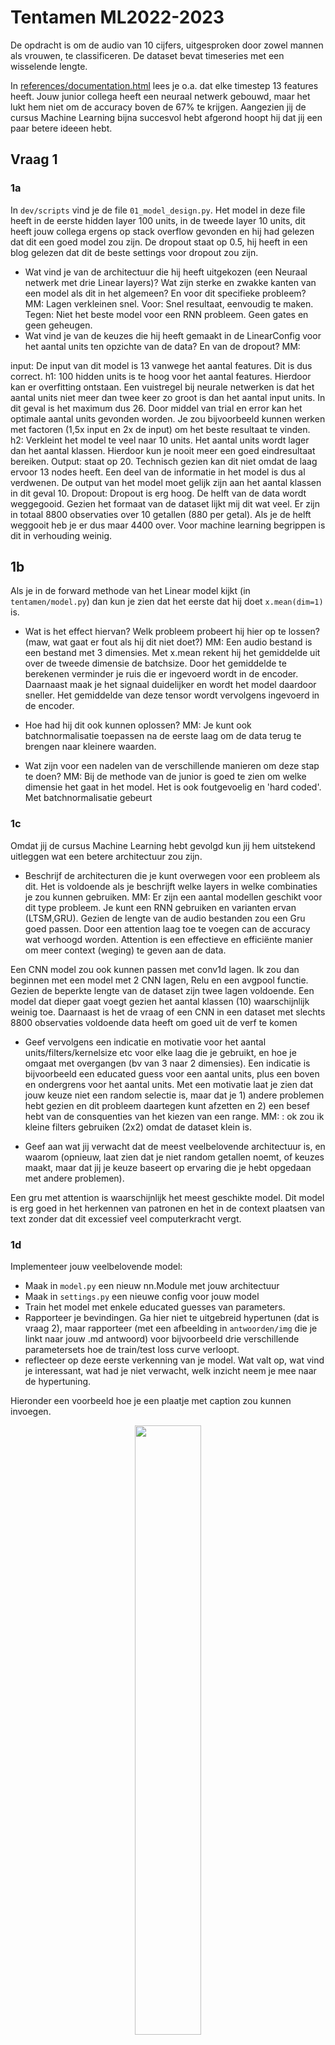 # Tentamen ML2022-2023

De opdracht is om de audio van 10 cijfers, uitgesproken door zowel mannen als vrouwen, te classificeren. De dataset bevat timeseries met een wisselende lengte.

In [references/documentation.html](references/documentation.html) lees je o.a. dat elke timestep 13 features heeft.
Jouw junior collega heeft een neuraal netwerk gebouwd, maar het lukt hem niet om de accuracy boven de 67% te krijgen. Aangezien jij de cursus Machine Learning bijna succesvol hebt afgerond hoopt hij dat jij een paar betere ideeen hebt.

## Vraag 1

### 1a
In `dev/scripts` vind je de file `01_model_design.py`.
Het model in deze file heeft in de eerste hidden layer 100 units, in de tweede layer 10 units, dit heeft jouw collega ergens op stack overflow gevonden en hij had gelezen dat dit een goed model zou zijn.
De dropout staat op 0.5, hij heeft in een blog gelezen dat dit de beste settings voor dropout zou zijn.

- Wat vind je van de architectuur die hij heeft uitgekozen (een Neuraal netwerk met drie Linear layers)? Wat zijn sterke en zwakke kanten van een model als dit in het algemeen? En voor dit specifieke probleem?
MM: Lagen verkleinen snel. Voor: Snel resultaat, eenvoudig te maken. Tegen: Niet het beste model voor een RNN probleem. Geen gates en geen geheugen.
- Wat vind je van de keuzes die hij heeft gemaakt in de LinearConfig voor het aantal units ten opzichte van de data? En van de dropout?
MM:

input: De input van dit model is 13  vanwege het aantal features. Dit is dus correct.
h1: 100 hidden units is te hoog voor het aantal features. Hierdoor kan er overfitting ontstaan. Een vuistregel bij neurale netwerken is dat het aantal units niet meer dan twee keer zo groot is dan het aantal input units. In dit geval is het maximum dus 26. Door middel van trial en error kan het optimale aantal units gevonden worden. Je zou bijvoorbeeld kunnen werken met factoren (1,5x input en 2x de input) om het beste resultaat te vinden.
h2: Verkleint het model te veel naar 10 units. Het aantal units wordt lager dan het aantal klassen. Hierdoor kun je nooit meer een goed eindresultaat bereiken.
Output: staat op 20. Technisch gezien kan dit niet omdat de laag ervoor 13 nodes heeft. Een deel van de informatie in het model is dus al verdwenen. De output van het model moet gelijk zijn aan het aantal klassen in dit geval 10.
Dropout: Dropout is erg hoog. De helft van de data wordt weggegooid. Gezien het formaat van de dataset lijkt mij dit wat veel. Er zijn in totaal 8800 observaties over 10 getallen (880 per getal). Als je de helft weggooit heb je er dus maar 4400 over. Voor machine learning begrippen is dit in verhouding weinig.

## 1b
Als je in de forward methode van het Linear model kijkt (in `tentamen/model.py`) dan kun je zien dat het eerste dat hij doet `x.mean(dim=1)` is. 

- Wat is het effect hiervan? Welk probleem probeert hij hier op te lossen? (maw, wat gaat er fout als hij dit niet doet?)
MM: Een audio bestand is een bestand met 3 dimensies. Met x.mean rekent hij het gemiddelde uit over de tweede dimensie de batchsize. Door het gemiddelde te berekenen verminder je ruis die er ingevoerd wordt in de encoder. Daarnaast maak je het signaal duidelijker en wordt het model daardoor sneller. Het gemiddelde van deze tensor wordt vervolgens ingevoerd in de encoder. 

- Hoe had hij dit ook kunnen oplossen?
MM: Je kunt ook batchnormalisatie toepassen na de eerste laag om de data terug te brengen naar kleinere waarden.

- Wat zijn voor een nadelen van de verschillende manieren om deze stap te doen?
MM: Bij de methode van de junior is goed te zien om welke dimensie het gaat in het model. Het is ook foutgevoelig en 'hard coded'. Met batchnormalisatie gebeurt

### 1c
Omdat jij de cursus Machine Learning hebt gevolgd kun jij hem uitstekend uitleggen wat een betere architectuur zou zijn.

- Beschrijf de architecturen die je kunt overwegen voor een probleem als dit. Het is voldoende als je beschrijft welke layers in welke combinaties je zou kunnen gebruiken.
MM: Er zijn een aantal modellen geschikt voor dit type probleem. Je kunt een RNN gebruiken en varianten ervan (LTSM,GRU). Gezien de lengte van de audio bestanden zou een Gru goed passen. Door een attention laag toe te voegen can de accuracy wat verhoogd worden. Attention is een effectieve en efficiënte manier om meer context (weging) te geven aan de data.

Een CNN model zou ook kunnen passen met conv1d lagen. Ik zou dan beginnen met een model met 2 CNN lagen, Relu en een avgpool functie. Gezien de beperkte lengte van de dataset zijn twee lagen voldoende. Een model dat dieper gaat voegt gezien het aantal klassen (10) waarschijnlijk weinig toe. Daarnaast is het de vraag of een CNN in een dataset met slechts 8800 observaties voldoende data heeft om goed uit de verf te komen

- Geef vervolgens een indicatie en motivatie voor het aantal units/filters/kernelsize etc voor elke laag die je gebruikt, en hoe je omgaat met overgangen (bv van 3 naar 2 dimensies). Een indicatie is bijvoorbeeld een educated guess voor een aantal units, plus een boven en ondergrens voor het aantal units. Met een motivatie laat je zien dat jouw keuze niet een random selectie is, maar dat je 1) andere problemen hebt gezien en dit probleem daartegen kunt afzetten en 2) een besef hebt van de consquenties van het kiezen van een range.
MM: : ok zou ik kleine filters gebruiken (2x2) omdat de dataset klein is.



- Geef aan wat jij verwacht dat de meest veelbelovende architectuur is, en waarom (opnieuw, laat zien dat je niet random getallen noemt, of keuzes maakt, maar dat jij je keuze baseert op ervaring die je hebt opgedaan met andere problemen).

Een gru met attention is waarschijnlijk het meest geschikte model. Dit model is erg goed in het herkennen van patronen en het in de context plaatsen van text zonder dat dit excessief veel computerkracht vergt.


### 1d
Implementeer jouw veelbelovende model: 

- Maak in `model.py` een nieuw nn.Module met jouw architectuur
- Maak in `settings.py` een nieuwe config voor jouw model
- Train het model met enkele educated guesses van parameters. 
- Rapporteer je bevindingen. Ga hier niet te uitgebreid hypertunen (dat is vraag 2), maar rapporteer (met een afbeelding in `antwoorden/img` die je linkt naar jouw .md antwoord) voor bijvoorbeeld drie verschillende parametersets hoe de train/test loss curve verloopt.
- reflecteer op deze eerste verkenning van je model. Wat valt op, wat vind je interessant, wat had je niet verwacht, welk inzicht neem je mee naar de hypertuning.

Hieronder een voorbeeld hoe je een plaatje met caption zou kunnen invoegen.

<figure>
  <p align = "center">
    <img src="img/motivational.png" style="width:50%">
    <figcaption align="center">
      <b> Fig 1.Een motivational poster voor studenten Machine Learning (Stable Diffusion)</b>
    </figcaption>
  </p>
</figure>

## Vraag 2
Een andere collega heeft alvast een hypertuning opgezet in `dev/scripts/02_tune.py`.

### 2a
Implementeer de hypertuning voor jouw architectuur:
- zorg dat je model geschikt is voor hypertuning
- je mag je model nog wat aanpassen, als vraag 1d daar aanleiding toe geeft. Als je in 1d een ander model gebruikt dan hier, geef je model dan een andere naam zodat ik ze naast elkaar kan zien.
- Stel dat je
- voeg jouw model in op de juiste plek in de `tune.py` file.
- maak een zoekruimte aan met behulp van pydantic (naar het voorbeeld van LinearSearchSpace), maar pas het aan voor jouw model.
- Licht je keuzes toe: wat hypertune je, en wat niet? Waarom? En in welke ranges zoek je, en waarom? Zie ook de [docs van ray over search space](https://docs.ray.io/en/latest/tune/api_docs/search_space.html#tune-sample-docs) en voor [rondom search algoritmes](https://docs.ray.io/en/latest/tune/api_docs/suggestion.html#bohb-tune-search-bohb-tunebohb) voor meer opties en voorbeelden.

### 2b
- Analyseer de resultaten van jouw hypertuning; visualiseer de parameters van jouw hypertuning en sla het resultaat van die visualisatie op in `reports/img`. Suggesties: `parallel_coordinates` kan handig zijn, maar een goed gekozen histogram of scatterplot met goede kleuren is in sommige situaties duidelijker! Denk aan x en y labels, een titel en units voor de assen.
- reflecteer op de hypertuning. Wat werkt wel, wat werkt niet, wat vind je verrassend, wat zijn trade-offs die je ziet in de hypertuning, wat zijn afwegingen bij het kiezen van een uiteindelijke hyperparametersetting.

Importeer de afbeeldingen in jouw antwoorden, reflecteer op je experiment, en geef een interpretatie en toelichting op wat je ziet.

### 2c
- Zorg dat jouw prijswinnende settings in een config komen te staan in `settings.py`, en train daarmee een model met een optimaal aantal epochs, daarvoor kun je `01_model_design.py` kopieren en hernoemen naar `2c_model_design.py`.

## Vraag 3
### 3a
- fork deze repository.
- Zorg voor nette code. Als je nu `make format && make lint` runt, zie je dat alles ok is. Hoewel het in sommige gevallen prima is om een ignore toe te voegen, is de bedoeling dat je zorgt dat je code zoveel als mogelijk de richtlijnen volgt van de linters.
- We werken sinds 22 november met git, en ik heb een `git crash coruse.pdf` gedeeld in les 2. Laat zien dat je in git kunt werken, door een git repo aan te maken en jouw code daarheen te pushen. Volg de vuistregel dat je 1) vaak (ruwweg elke dertig minuten aan code) commits doet 2) kleine, logische chunks van code/files samenvoegt in een commit 3) geef duidelijke beschrijvende namen voor je commit messages
- Zorg voor duidelijke illustraties; voeg labels in voor x en y as, zorg voor eenheden op de assen, een titel, en als dat niet gaat (bv omdat het uit tensorboard komt) zorg dan voor een duidelijke caption van de afbeelding waar dat wel wordt uitgelegd.
- Laat zien dat je je vragen kort en bondig kunt beantwoorden. De antwoordstrategie "ik schiet met hagel en hoop dat het goede antwoord ertussen zit" levert minder punten op dan een kort antwoord waar je de essentie weet te vangen. 
- nodig mij uit (github handle: raoulg) voor je repository. 
